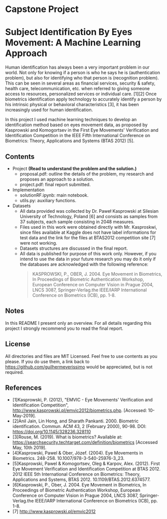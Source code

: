 # Capstone Project
# Subject Identification By Eyes Movement: A Machine Learning Approach
Human identification has always been a very important problem in our world. Not only for knowing if a person is who he says he is (authentication problem), but also for identifying who that person is (recognition problem). This can be seen in several areas as financial services, security & safety, health care, telecommunication, etc. when referred to giving someone access to resources, personalized services or individual care. [1][2] Once biometrics identification apply technology to accurately identify a person by his intrinsic physical or behavioral characteristics [3], it has been increasingly used for human identification. 

In this project I used machine learning techniques to develop an identification method based on eyes movement data, as proposed by Kasprowski and Komogortsev in the First Eye Movements' Verification and Identification Competition in the IEEE Fifth International Conference on Biometrics: Theory, Applications and Systems (BTAS 2012) [5]. 

## Contents
- Project **(Read to understand the problem and the solution.)**
    - proposal.pdf: outline the details of the problem, my research and proposes an approach to a solution.
    - project.pdf: final report submitted. 
- Implementation
    - solutionRF.ipynb: main notebook.
    - utils.py: auxiliary functions.
- Datasets
    - All data provided was collected by Dr. Paweł Kasprowski at Silesian University of Technology, Poland [6] and consists as samples from 37 subjects, each sample consisting in 2048 measures. 
    - Files used in this work were obtained directly with Mr. Kasproskwi, since files available at Kaggle does not have label informations for test data and the link for the files at BTAS2012 competition site [7] were not working.
    - Datasets structures are discussed in the final report.
    - All data is published for purpose of this work only. However, if you intend to use the data in your future research you may do it only if the databases are acknowledged with the following reference: 
        >KASPROWSKI, P., OBER, J. 2004. Eye Movement in Biometrics, In Proceedings of Biometric Authentication Workshop, European Conference on Computer Vision in Prague 2004, LNCS 3087, Springer-Verlag.the IEEE/IARP International Conference on Biometrics (ICB), pp. 1-8.

## Notes
In this README I present only an overview. For all details regarding this project I strongly recommend you to read the final report.

## License
All directories and files are MIT Licensed. Feel free to use contents as you please. If you do use them, a link back to https://github.com/guilhermeverissimo would be appreciated, but is not required.

## References
- [1]Kasprowski, P. (2012), "EMVIC - Eye Movements' Verification and Identification Competition", http://www.kasprowski.pl/emvic2012/biometrics.php. [Accessed: 10-May-2019].
- [2]Anil Jain, Lin Hong, and Sharath Pankanti. 2000. Biometric identification. Commun. ACM 43, 2 (February 2000), 90-98. DOI: https://doi.org/10.1145/328236.328110
- [3]Rouse, M. (2019). What is biometrics? Available at: https://searchsecurity.techtarget.com/definition/biometrics [Accessed May, 10th 2019].
- [4]Kasprowski, Pawel & Ober, Józef. (2004). Eye Movements in Biometrics. 248-258. 10.1007/978-3-540-25976-3_23. 
- [5]Kasprowski, Pawel & Komogortsev, Oleg & Karpov, Alex. (2012). First Eye Movement Verification and Identification Competition at BTAS 2012. 2012 IEEE 5th International Conference on Biometrics: Theory, Applications and Systems, BTAS 2012. 10.1109/BTAS.2012.6374577. 
- [6]Kasprowski, P., Ober, J. 2004. Eye Movement in Biometrics, In Proceedings of Biometric Authentication Workshop, European Conference on Computer Vision in Prague 2004, LNCS 3087, Springer-Verlag.the IEEE/IARP International Conference on Biometrics (ICB), pp. 1-8.
- [7] http://www.kasprowski.pl/emvic2012
